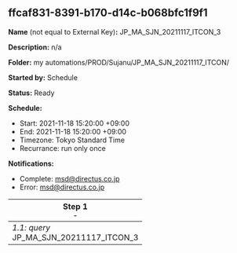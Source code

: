 ## ffcaf831-8391-b170-d14c-b068bfc1f9f1

**Name** (not equal to External Key)**:** JP_MA_SJN_20211117_ITCON_3

**Description:** n/a

**Folder:** my automations/PROD/Sujanu/JP_MA_SJN_20211117_ITCON/

**Started by:** Schedule

**Status:** Ready

**Schedule:**

* Start: 2021-11-18 15:20:00 +09:00
* End: 2021-11-18 15:20:00 +09:00
* Timezone: Tokyo Standard Time
* Recurrance: run only once

**Notifications:**

* Complete: msd@directus.co.jp
* Error: msd@directus.co.jp

| Step 1<br>_<small>-</small>_ |
| --- |
| _1.1: query_<br>JP_MA_SJN_20211117_ITCON_3 |

